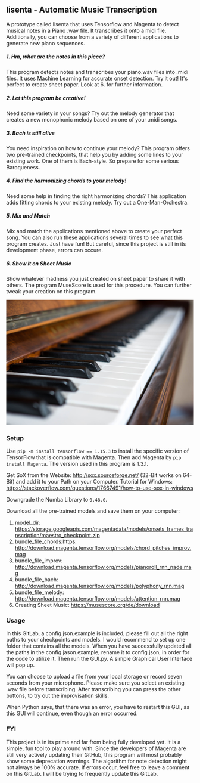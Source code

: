 ## lisenta - Automatic Music Transcription



A prototype called lisenta that uses Tensorflow and Magenta to detect musical notes in a Piano .wav file. It transcribes it onto a midi file. Additionally, you can choose from a variety of different applications to generate new piano sequences.
##### 1. Hm, what are the notes in this piece?   
This program detects notes and transcribes your piano.wav files into .midi files. It uses Machine Learning for accurate onset detection. Try it out! It's perfect to create sheet paper. Look at 6. for further information.
##### 2. Let this program be creative! 
Need some variety in your songs? Try out the melody generator that creates a new monophonic melody based on one of your .midi songs. 
##### 3. Bach is still alive
You need inspiration on how to continue your melody? This program offers two pre-trained checkpoints, that help you by adding some lines to your existing work. One of them is Bach-style. So prepare for some serious Baroqueness.
##### 4.  Find the harmonizing chords to your melody!
Need some help in finding the right harmonizing chords? This application adds fitting chords to your existing melody. Try out a One-Man-Orchestra.
##### 5. Mix and Match 
Mix and match the applications mentioned above to create your perfect song. You can also run these applications several times to see what this program creates. Just have fun! But careful, since this project is still in its development phase, errors can occure.
##### 6. Show it on Sheet Music
Show whatever madness you just created on sheet paper to share it with others. The program MuseScore is used for this procedure. You can further tweak your creation on this program. 


![Screenshot](Piano1.jpg)

### Setup
Use `pip -m install tensorflow == 1.15.3` to install the specific version of TensorFlow that is compatible with Magenta.
Then add Magenta by `pip install Magenta`. The version used in this program is 1.3.1. 

Get SoX from the Website: http://sox.sourceforge.net/ (32-Bit works on 64-Bit) and add it to your Path on your Computer. Tutorial for Windows: https://stackoverflow.com/questions/17667491/how-to-use-sox-in-windows 

Downgrade the Numba Library to `0.48.0`. 

Download all the pre-trained models and save them on your computer: 
 1. model_dir: https://storage.googleapis.com/magentadata/models/onsets_frames_transcription/maestro_checkpoint.zip
 2. bundle_file_chords:https: http://download.magenta.tensorflow.org/models/chord_pitches_improv.mag
 3. bundle_file_improv: http://download.magenta.tensorflow.org/models/pianoroll_rnn_nade.mag
 4. bundle_file_bach: http://download.magenta.tensorflow.org/models/polyphony_rnn.mag
 5. bundle_file_melody: http://download.magenta.tensorflow.org/models/attention_rnn.mag
 6. Creating Sheet Music: https://musescore.org/de/download


### Usage
In this GitLab, a config.json.example is included, please fill out all the right paths to your checkpoints and models. I would recommend to set up one folder that contains all the models.
When you have successfully updated all the paths in the config.jason.example, rename it to config.json, in order for the code to utilize it. 
Then run the GUI.py. A simple Graphical User Interface will pop up. 

You can choose to upload a file from your local storage or record seven seconds from your microphone. 
Please make sure you select an existing .wav file before transcribing.
After transcribing you can press the other buttons, to try out the improvisation skills. 

When Python says, that there was an error, you have to restart this GUI, as this GUI will continue, even though an error occurred. 

### FYI
This project is in its prime and far from being fully developed yet. It is a simple, fun tool to play around with. Since the developers of Magenta are still very actively updating their GitHub, this program will most probably show some deprecation warnings.  The algorithm for note detection might not always be 100% accurate. If errors occur, feel free to leave a comment on this GitLab.
I will be trying to frequently update this GitLab. 








